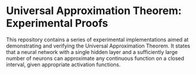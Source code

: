 # Universal Approximation Theorem: Experimental Proofs  

This repository contains a series of experimental implementations aimed at demonstrating and verifying the Universal Approximation Theorem. It states that a neural network with a single hidden layer and a sufficiently large number of neurons can approximate any continuous function on a closed interval, given appropriate activation functions.
